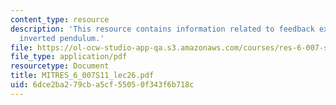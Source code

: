 ```yaml
---
content_type: resource
description: 'This resource contains information related to feedback example: the
  inverted pendulum.'
file: https://ol-ocw-studio-app-qa.s3.amazonaws.com/courses/res-6-007-signals-and-systems-spring-2011/6dce2ba279cba5cf55050f343f6b718c_MITRES_6_007S11_lec26.pdf
file_type: application/pdf
resourcetype: Document
title: MITRES_6_007S11_lec26.pdf
uid: 6dce2ba2-79cb-a5cf-5505-0f343f6b718c
---
```

